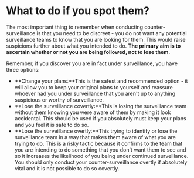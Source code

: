 [Title]: # (What to do if you spot them?)
[Difficulty]: # (Expert)
[Order]: # (18)

# What to do if you spot them?

The most important thing to remember when conducting counter-surveillance is that you need to be discreet - you do not want any potential surveillance teams to know that you are looking for them. This would raise suspicions further about what you intended to do. **The primary aim is to ascertain whether or not you are being followed, not to lose them.** 

Remember, if you discover you are in fact under surveillance, you have three options:

*   **Change your plans:**This is the safest and recommended option - it will allow you to keep your original plans to yourself and reassure whoever had you under surveillance that you aren't up to anything suspicious or worthy of surveillance.
*   **Lose the surveillance covertly:**This is losing the surveillance team without them knowing you were aware of them by making it look accidental. This should be used if you absolutely must keep your plans and you feel it is safe to do so.
*   **Lose the surveillance overtly:**This trying to identify or lose the surveillance team in a way that makes them aware of what you are trying to do. This is a risky tactic because it confirms to the team that you are intending to do something that you don't want them to see and so it increases the likelihood of you being under continued surveillance. You should only conduct your counter-surveillance overtly if absolutely vital and it is not possible to do so covertly.